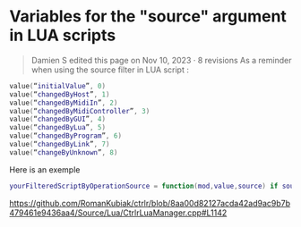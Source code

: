 # Variables for the "source" argument in LUA scripts
> Damien S edited this page on Nov 10, 2023 · 8 revisions
As a reminder when using the source filter in LUA script :
```lua
value(“initialValue”, 0) 
value(“changedByHost”, 1) 
value(“changedByMidiIn”, 2) 
value(“changedByMidiController”, 3) 
value(“changedByGUI”, 4) 
value(“changedByLua”, 5) 
value(“changedByProgram”, 6) 
value(“changedByLink”, 7) 
value(“changeByUnknown”, 8)
```

Here is an exemple
```lua
yourFilteredScriptByOperationSource = function(mod,value,source) if source == 4 then -- 4 is for changedByGUI which is an action of the user on the panel GUI -- your script end end -- end of function
```

https://github.com/RomanKubiak/ctrlr/blob/8aa00d82127acda42ad9ac9b7b479461e9436aa4/Source/Lua/CtrlrLuaManager.cpp#L1142

